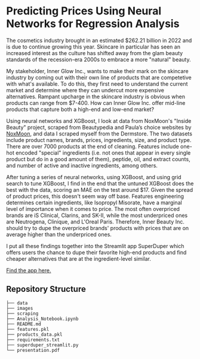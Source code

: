 # Predicting Prices Using Neural Networks for Regression Analysis

The cosmetics industry brought in an estimated $262.21 billion in 2022 and is due to continue growing this year. Skincare in particular has seen an increased interest as the culture has shifted away from the glam beauty standards of the recession-era 2000s to embrace a more "natural" beauty.

My stakeholder, Inner Glow Inc., wants to make their mark on the skincare industry by coming out with their own line of products that are competetive with what's available. To do this, they first need to understand the current market and determine where they can undercut more expensive alternatives. Rampant upcharge in the skincare industry is obvious when products can range from $7-400. How can Inner Glow Inc. offer mid-line products that capture both a high-end and low-end market?

Using neural networks and XGBoost, I look at data from NoxMoon's "Inside Beauty" project, scraped from Beautypedia and Paula’s choice websites by [NoxMoon](https://github.com/NoxMoon/inside_beauty), and data I scraped myself from the Dermstore. The two datasets include product names, brands, prices, ingredients, size, and product type. There are over 7000 products at the end of cleaning. Features include one-hot encoded "special" ingredients (i.e. not ones that appear in every single product but do in a good amount of them), peptide, oil, and extract counts, and number of active and inactive ingredients, among others.

After tuning a series of neural networks, using XGBoost, and using grid search to tune XGBoost, I find in the end that the untuned XGBoost does the best with the data, scoring an MAE on the test around $17. Given the spread of product prices, this doesn't seem way off base. Features engineering determines certain ingredients, like Isopropyl Misorate, have a marginal level of importance when it comes to price. The most often overpriced brands are iS Clinical, Clarins, and SK-II, while the most underpriced ones are Neutrogena, Clinique, and L'Oreal Paris. Therefore, Inner Beauty Inc. should try to dupe the overpriced brands' products with prices that are on average higher than the underpriced ones.

I put all these findings together into the Streamlit app SuperDuper which offers users the chance to dupe their favorite high-end products and find cheaper alternatives that are at the ingredient-level similar.



[Find the app here.](https://npagrawal-product-price-prediction--superduper-streamlit-ftfs2j.streamlit.app/)

## Repository Structure
```
├── data
├── images
├── scraping
├── Analysis_Notebook.ipynb
├── README.md
├── features.pkl
├── products_data.pkl
├── requirements.txt
├── superduper_streamlit.py
└── presentation.pdf
```
